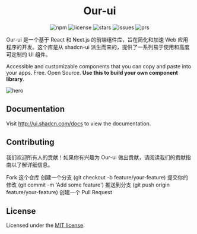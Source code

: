 <div align="center">

# Our-ui

![npm](https://img.shields.io/npm/v/our-ui) ![license](https://img.shields.io/github/license/yourusername/our-ui) ![stars](https://img.shields.io/github/stars/yourusername/our-ui) ![issues](https://img.shields.io/github/issues/yourusername/our-ui) ![prs](https://img.shields.io/github/issues-pr/yourusername/our-ui)

</div>

Our-ui 是一个基于 React 和 Next.js 的前端组件库，旨在简化和加速 Web 应用程序的开发。这个库是从 shadcn-ui 派生而来的，提供了一系列易于使用和高度可定制的 UI 组件。



Accessible and customizable components that you can copy and paste into your apps. Free. Open Source. **Use this to build your own component library**.

![hero](apps/www/public/og.jpg)

## Documentation

Visit http://ui.shadcn.com/docs to view the documentation.

## Contributing
我们欢迎所有人的贡献！如果你有兴趣为 Our-ui 做出贡献，请阅读我们的贡献指南以了解详细信息。

Fork 这个仓库
创建一个分支 (git checkout -b feature/your-feature)
提交你的修改 (git commit -m 'Add some feature')
推送到分支 (git push origin feature/your-feature)
创建一个 Pull Request

## License

Licensed under the [MIT license](https://github.com/shadcn/ui/blob/main/LICENSE.md).
